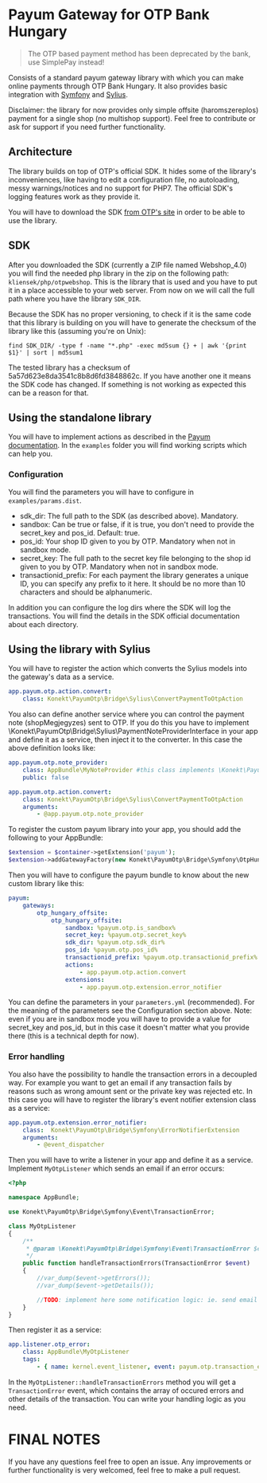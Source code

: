 # Payum Gateway for OTP Bank Hungary

> The OTP based payment method has been deprecated by the bank, use SimplePay instead!

Consists of a standard payum gateway library with which you can make online payments through OTP Bank Hungary.
It also provides basic integration with [Symfony](http://symfony.com/) and [Sylius](http://sylius.org/).

Disclaimer: the library for now provides only simple offsite (haromszereplos) payment for a single shop (no multishop support).
Feel free to contribute or ask for support if you need further functionality.

## Architecture

The library builds on top of OTP's official SDK. It hides some of the library's inconveniences, like having to edit a
configuration file, no autoloading, messy warnings/notices and no support for PHP7.
The official SDK's logging features work as they provide it.

You will have to download the SDK [from OTP's site](https://www.otpbank.hu/portal/hu/Kartyaelfogadas/Webshop) in order to
be able to use the library.

## SDK

After you downloaded the SDK (currently a ZIP file named Webshop_4.0) you will find the needed php library in the zip on the
following path: ```kliensek/php/otpwebshop```. This is the library that is used and you have to put it in a place accessible
to your web server. From now on we will call the full path where you have the library ```SDK_DIR```.

Because the SDK has no proper versioning, to check if it is the same code that this library is building on you will have to generate
the checksum of the library like this (assuming you're on Unix):

```
find SDK_DIR/ -type f -name "*.php" -exec md5sum {} + | awk '{print $1}' | sort | md5sum1
```

The tested library has a checksum of 5a57d623e8da3541c8b8d6fd3848862c. If you have another one it means the SDK code has changed.
If something is not working as expected this can be a reason for that.

## Using the standalone library

You will have to implement actions as described in the [Payum documentation](https://github.com/Payum/Payum/blob/master/src/Payum/Core/Resources/docs/scripts/index.md). In the ```examples``` folder you will find working scripts
which can help you.

### Configuration

You will find the parameters you will have to configure in ```examples/params.dist```.

* sdk_dir: The full path to the SDK (as described above). Mandatory.
* sandbox: Can be true or false, if it is true, you don't need to provide the secret_key and pos_id. Default: true.
* pos_id: Your shop ID given to you by OTP. Mandatory when not in sandbox mode.
* secret_key: The full path to the secret key file belonging to the shop id given to you by OTP. Mandatory when not in sandbox mode.
* transactionid_prefix:  For each payment the library generates a unique ID, you can specify any prefix to it here. It should be
 no more than 10 characters and should be alphanumeric.

In addition you can configure the log dirs where the SDK will log the transactions. You will find the details in the SDK official documentation
about each directory.

## Using the library with Sylius

You will have to register the action which converts the Sylius models into the gateway's data as a service.

```yaml
app.payum.otp.action.convert:
    class: Konekt\PayumOtp\Bridge\Sylius\ConvertPaymentToOtpAction
```

You also can define another service where you can control the payment note (shopMegjegyzes) sent to OTP. If you do this you have to implement
\Konekt\PayumOtp\Bridge\Sylius\PaymentNoteProviderInterface in your app and define it as a service, then inject it to the converter. In this case
the above definition looks like:

```yaml
app.payum.otp.note_provider:
    class: AppBundle\MyNoteProvider #this class implements \Konekt\PayumOtp\Bridge\Sylius\PaymentNoteProviderInterface
    public: false

app.payum.otp.action.convert:
    class: Konekt\PayumOtp\Bridge\Sylius\ConvertPaymentToOtpAction
    arguments:
        - @app.payum.otp.note_provider
```

To register the custom payum library into your app, you should add the following to your AppBundle:

```php
$extension = $container->getExtension('payum');
$extension->addGatewayFactory(new Konekt\PayumOtp\Bridge\Symfony\OtpHungaryOffsiteGatewayFactory());
```

Then you will have to configure the payum bundle to know about the new custom library like this:

```yaml
payum:
    gateways:
        otp_hungary_offsite:
            otp_hungary_offsite:
                sandbox: %payum.otp.is_sandbox%
                secret_key: %payum.otp.secret_key%
                sdk_dir: %payum.otp.sdk_dir%
                pos_id: %payum.otp.pos_id%
                transactionid_prefix: %payum.otp.transactionid_prefix%
                actions:
                    - app.payum.otp.action.convert
                extensions:
                    - app.payum.otp.extension.error_notifier
```

You can define the parameters in your ```parameters.yml``` (recommended). For the meaning of the parameters see the Configuration section above.
Note: even if you are in sandbox mode you will have to provide a value for secret_key and pos_id, but in this case it doesn't matter what you provide
there (this is a technical depth for now).

### Error handling

You also have the possibility to handle the transaction errors in a decoupled way. For example you want to get an email if any transaction fails by
reasons such as wrong amount sent or the private key was rejected etc. In this case you will have to register the library's event notifier extension
class as a service:

```yaml
app.payum.otp.extension.error_notifier:
    class:  Konekt\PayumOtp\Bridge\Symfony\ErrorNotifierExtension
    arguments:
        - @event_dispatcher
```

Then you will have to write a listener in your app and define it as a service. Implement ```MyOtpListener``` which sends an email if an error
occurs:

```php
<?php

namespace AppBundle;

use Konekt\PayumOtp\Bridge\Symfony\Event\TransactionError;

class MyOtpListener
{
    /**
     * @param \Konekt\PayumOtp\Bridge\Symfony\Event\TransactionError $event
     */
    public function handleTransactionErrors(TransactionError $event)
    {
        //var_dump($event->getErrors());
        //var_dump($event->getDetails());

        //TODO: implement here some notification logic: ie. send email to the support team
    }
}
```

Then register it as a service:

```yaml
app.listener.otp_error:
    class: AppBundle\MyOtpListener
    tags:
        - { name: kernel.event_listener, event: payum.otp.transaction_error, method: handleTransactionErrors }
```

In the ```MyOtpListener::handleTransactionErrors``` method you will get a ```TransactionError``` event, which contains the
array of occured errors and other details of the transaction. You can write your handling logic as you need.

# FINAL NOTES

If you have any questions feel free to open an issue. Any improvements or further functionality is very welcomed, feel free to
make a pull request.
